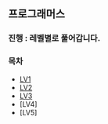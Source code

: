 ## 프로그래머스

### 진행 : 레벨별로 풀어갑니다.

### 목차
* [LV1](https://github.com/gerherh/Algorithm/tree/main/%ED%94%84%EB%A1%9C%EA%B7%B8%EB%9E%98%EB%A8%B8%EC%8A%A4/LV1)
* [LV2](https://github.com/gerherh/Algorithm/tree/main/%ED%94%84%EB%A1%9C%EA%B7%B8%EB%9E%98%EB%A8%B8%EC%8A%A4/LV2)
* [LV3]()
* [LV4]
* [LV5]
